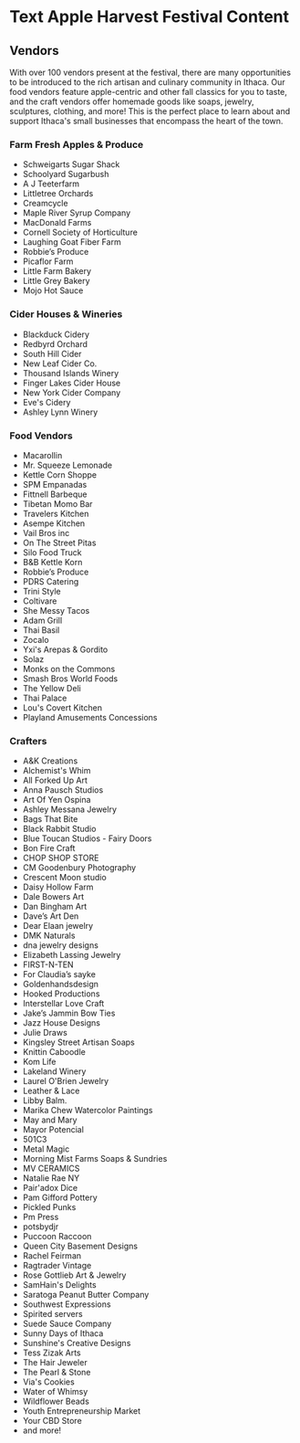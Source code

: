 # Text Apple Harvest Festival Content



## Vendors

With over 100 vendors present at the festival, there are many opportunities to be introduced to the rich artisan and culinary community in Ithaca. Our food vendors feature apple-centric and other fall classics for you to taste, and the craft vendors offer homemade goods like soaps, jewelry, sculptures, clothing, and more! This is the perfect place to learn about and support Ithaca's small businesses that encompass the heart of the town.

### Farm Fresh Apples & Produce

- Schweigarts Sugar Shack
- Schoolyard Sugarbush
- A J Teeterfarm
- Littletree Orchards
- Creamcycle
- Maple River Syrup Company
- MacDonald Farms
- Cornell Society of Horticulture
- Laughing Goat Fiber Farm
- Robbie’s Produce
- Picaflor Farm
- Little Farm Bakery
- Little Grey Bakery
- Mojo Hot Sauce

### Cider Houses & Wineries

- Blackduck Cidery
- Redbyrd Orchard
- South Hill Cider
- New Leaf Cider Co.
- Thousand Islands Winery
- Finger Lakes Cider House
- New York Cider Company
- Eve's Cidery
- Ashley Lynn Winery

### Food Vendors

- Macarollin
- Mr. Squeeze Lemonade
- Kettle Corn Shoppe
- SPM Empanadas
- Fittnell Barbeque
- Tibetan Momo Bar
- Travelers Kitchen
- Asempe Kitchen
- Vail Bros inc
- On The Street Pitas
- Silo Food Truck
- B&B Kettle Korn
- Robbie’s Produce
- PDRS Catering
- Trini Style
- Coltivare
- She Messy Tacos
- Adam Grill
- Thai Basil
- Zocalo
- Yxi's Arepas & Gordito
- Solaz
- Monks on the Commons
- Smash Bros World Foods
- The Yellow Deli
- Thai Palace
- Lou's Covert Kitchen
- Playland Amusements Concessions

### Crafters

- A&K Creations
- Alchemist's Whim
- All Forked Up Art
- Anna Pausch Studios
- Art Of Yen Ospina
- Ashley Messana Jewelry
- Bags That Bite
- Black Rabbit Studio
- Blue Toucan Studios - Fairy Doors
- Bon Fire Craft
- CHOP SHOP STORE
- CM Goodenbury Photography
- Crescent Moon studio
- Daisy Hollow Farm
- Dale Bowers Art
- Dan Bingham Art
- Dave’s Art Den
- Dear Elaan jewelry
- DMK Naturals
- dna jewelry designs
- Elizabeth Lassing Jewelry
- FIRST-N-TEN
- For Claudia’s sayke
- Goldenhandsdesign
- Hooked Productions
- Interstellar Love Craft
- Jake’s Jammin Bow Ties
- Jazz House Designs
- Julie Draws
- Kingsley Street Artisan Soaps
- Knittin Caboodle
- Kom Life
- Lakeland Winery
- Laurel O'Brien Jewelry
- Leather & Lace
- Libby Balm.
- Marika Chew Watercolor Paintings
- May and Mary
- Mayor Potencial
- 501C3
- Metal Magic
- Morning Mist Farms Soaps & Sundries
- MV CERAMICS
- Natalie Rae NY
- Pair'adox Dice
- Pam Gifford Pottery
- Pickled Punks
- Pm Press
- potsbydjr
- Puccoon Raccoon
- Queen City Basement Designs
- Rachel Feirman
- Ragtrader Vintage
- Rose Gottlieb Art & Jewelry
- SamHain's Delights
- Saratoga Peanut Butter Company
- Southwest Expressions
- Spirited servers
- Suede Sauce Company
- Sunny Days of Ithaca
- Sunshine's Creative Designs
- Tess Zizak Arts
- The Hair Jeweler
- The Pearl & Stone
- Via's Cookies
- Water of Whimsy
- Wildflower Beads
- Youth Entrepreneurship Market
- Your CBD Store
- and more!
